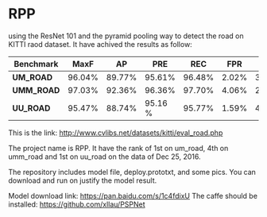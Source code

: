 # RPP
using the ResNet 101 and the pyramid pooling way to detect the road on KITTI raod dataset.
It have achived the results as follow:

| Benchmark | MaxF | AP  | PRE  | REC | FPR | FNR |
| --------  | ---- | --- |------|---- |-----|-----|
| **UM_ROAD**| 96.04% | 89.77% | 95.61%  |96.48% | 2.02% | 3.52%|
| **UMM_ROAD**|  97.03% |92.36% |96.36%| 97.70% |4.06% |2.30%|
| **UU_ROAD**|  95.47% |88.74% |95.16 % |95.77% |1.59% |4.23%|

This is the link:
http://www.cvlibs.net/datasets/kitti/eval_road.php

The project name is RPP. It have the rank of 1st on um_road, 4th on umm_road and 1st on uu_road on the data of Dec 25, 2016.

The repository includes model file, deploy.prototxt, and some pics. 
You can download and run on justify the model result.

Model download link: https://pan.baidu.com/s/1c4fdixU
The caffe should be installed: https://github.com/xllau/PSPNet

